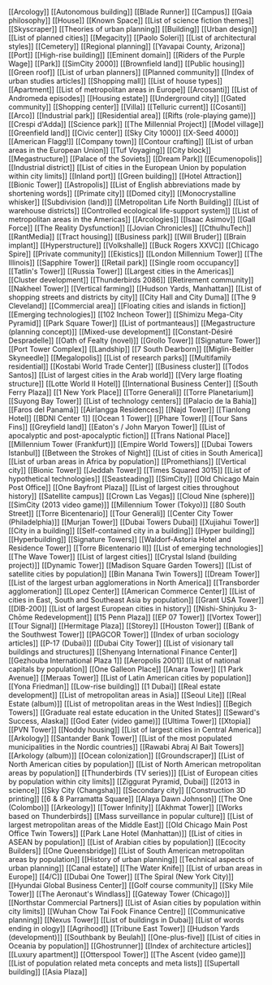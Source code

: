 [[Arcology]]
[[Autonomous building]]
[[Blade Runner]]
[[Campus]]
[[Gaia philosophy]]
[[House]]
[[Known Space]]
[[List of science fiction themes]]
[[Skyscraper]]
[[Theories of urban planning]]
[[Building]]
[[Urban design]]
[[List of planned cities]]
[[Megacity]]
[[Paolo Soleri]]
[[List of architectural styles]]
[[Cemetery]]
[[Regional planning]]
[[Yavapai County, Arizona]]
[[Port]]
[[High-rise building]]
[[Eminent domain]]
[[Riders of the Purple Wage]]
[[Park]]
[[SimCity 2000]]
[[Brownfield land]]
[[Public housing]]
[[Green roof]]
[[List of urban planners]]
[[Planned community]]
[[Index of urban studies articles]]
[[Shopping mall]]
[[List of house types]]
[[Apartment]]
[[List of metropolitan areas in Europe]]
[[Arcosanti]]
[[List of Andromeda episodes]]
[[Housing estate]]
[[Underground city]]
[[Gated community]]
[[Shopping center]]
[[Villa]]
[[Telluric current]]
[[Cosanti]]
[[Arco]]
[[Industrial park]]
[[Residential area]]
[[Rifts (role-playing game)]]
[[Crespi d'Adda]]
[[Science park]]
[[The Millennial Project]]
[[Model village]]
[[Greenfield land]]
[[Civic center]]
[[Sky City 1000]]
[[X-Seed 4000]]
[[American Flagg!]]
[[Company town]]
[[Contour crafting]]
[[List of urban areas in the European Union]]
[[Tuf Voyaging]]
[[City block]]
[[Megastructure]]
[[Palace of the Soviets]]
[[Dream Park]]
[[Ecumenopolis]]
[[Industrial district]]
[[List of cities in the European Union by population within city limits]]
[[Inland port]]
[[Green building]]
[[Hotel Attraction]]
[[Bionic Tower]]
[[Astropolis]]
[[List of English abbreviations made by shortening words]]
[[Primate city]]
[[Domed city]]
[[Monocrystalline whisker]]
[[Subdivision (land)]]
[[Metropolitan Life North Building]]
[[List of warehouse districts]]
[[Controlled ecological life-support system]]
[[List of metropolitan areas in the Americas]]
[[Arcologies]]
[[Isaac Asimov]]
[[Gall Force]]
[[The Reality Dysfunction]]
[[Jovian Chronicles]]
[[CthulhuTech]]
[[RantMedia]]
[[Tract housing]]
[[Business park]]
[[Will Bruder]]
[[Brain implant]]
[[Hyperstructure]]
[[Volkshalle]]
[[Buck Rogers XXVC]]
[[Chicago Spire]]
[[Private community]]
[[Ekistics]]
[[London Millennium Tower]]
[[The Illinois]]
[[Sapphire Tower]]
[[Retail park]]
[[Single room occupancy]]
[[Tatlin's Tower]]
[[Russia Tower]]
[[Largest cities in the Americas]]
[[Cluster development]]
[[Thunderbirds 2086]]
[[Retirement community]]
[[Nakheel Tower]]
[[Vertical farming]]
[[Hudson Yards, Manhattan]]
[[List of shopping streets and districts by city]]
[[City Hall and City Duma]]
[[The 9 Cleveland]]
[[Commercial area]]
[[Floating cities and islands in fiction]]
[[Emerging technologies]]
[[102 Incheon Tower]]
[[Shimizu Mega-City Pyramid]]
[[Park Square Tower]]
[[List of portmanteaus]]
[[Megastructure (planning concept)]]
[[Mixed-use development]]
[[Constant-Désiré Despradelle]]
[[Oath of Fealty (novel)]]
[[Grollo Tower]]
[[Signature Tower]]
[[Port Tower Complex]]
[[Landship]]
[[7 South Dearborn]]
[[Miglin-Beitler Skyneedle]]
[[Megalopolis]]
[[List of research parks]]
[[Multifamily residential]]
[[Kostabi World Trade Center]]
[[Business cluster]]
[[Todos Santos]]
[[List of largest cities in the Arab world]]
[[Very large floating structure]]
[[Lotte World II Hotel]]
[[International Business Center]]
[[South Ferry Plaza]]
[[1 New York Place]]
[[Torre Generali]]
[[Torre Planetarium]]
[[Suyong Bay Tower]]
[[List of technology centers]]
[[Palacio de la Bahia]]
[[Faros del Panamá]]
[[Airlangga Residences]]
[[Najd Tower]]
[[Tianlong Hotel]]
[[BDNI Center 1]]
[[Ocean 1 Tower]]
[[Phare Tower]]
[[Tour Sans Fins]]
[[Greyfield land]]
[[Eaton's / John Maryon Tower]]
[[List of apocalyptic and post-apocalyptic fiction]]
[[Trans National Place]]
[[Millennium Tower (Frankfurt)]]
[[Empire World Towers]]
[[Dubai Towers Istanbul]]
[[Between the Strokes of Night]]
[[List of cities in South America]]
[[List of urban areas in Africa by population]]
[[Promethians]]
[[Vertical city]]
[[Bionic Tower]]
[[Jeddah Tower]]
[[Times Squared 3015]]
[[List of hypothetical technologies]]
[[Seasteading]]
[[SimCity]]
[[Old Chicago Main Post Office]]
[[One Bayfront Plaza]]
[[List of largest cities throughout history]]
[[Satellite campus]]
[[Crown Las Vegas]]
[[Cloud Nine (sphere)]]
[[SimCity (2013 video game)]]
[[Millennium Tower (Tokyo)]]
[[80 South Street]]
[[Torre Bicentenario]]
[[Tour Generali]]
[[Center City Tower (Philadelphia)]]
[[Murjan Tower]]
[[Dubai Towers Dubai]]
[[Xujiahui Tower]]
[[City in a building]]
[[Self-contained city in a building]]
[[Hyper building]]
[[Hyperbuilding]]
[[Signature Towers]]
[[Waldorf-Astoria Hotel and Residence Tower]]
[[Torre Bicentenario II]]
[[List of emerging technologies]]
[[The Wave Tower]]
[[List of largest cities]]
[[Crystal Island (building project)]]
[[Dynamic Tower]]
[[Madison Square Garden Towers]]
[[List of satellite cities by population]]
[[Bin Manana Twin Towers]]
[[Dream Tower]]
[[List of the largest urban agglomerations in North America]]
[[Transborder agglomeration]]
[[Lopez Center]]
[[American Commerce Center]]
[[List of cities in East, South and Southeast Asia by population]]
[[Grant USA Tower]]
[[DIB-200]]
[[List of largest European cities in history]]
[[Nishi-Shinjuku 3-Chōme Redevelopment]]
[[15 Penn Plaza]]
[[EP 07 Tower]]
[[Vortex Tower]]
[[Tour Signal]]
[[Hermitage Plaza]]
[[Storey]]
[[Houston Tower]]
[[Bank of the Southwest Tower]]
[[PAGCOR Tower]]
[[Index of urban sociology articles]]
[[P-17 (Dubai)]]
[[Dubai City Tower]]
[[List of visionary tall buildings and structures]]
[[Shenyang International Finance Center]]
[[Gezhouba International Plaza 1]]
[[Aeropolis 2001]]
[[List of national capitals by population]]
[[One Galleon Place]]
[[Anara Tower]]
[[1 Park Avenue]]
[[Meraas Tower]]
[[List of Latin American cities by population]]
[[Yona Friedman]]
[[Low-rise building]]
[[1 Dubai]]
[[Real estate development]]
[[List of metropolitan areas in Asia]]
[[Seoul Lite]]
[[Real Estate (album)]]
[[List of metropolitan areas in the West Indies]]
[[Begich Towers]]
[[Graduate real estate education in the United States]]
[[Seward's Success, Alaska]]
[[God Eater (video game)]]
[[Ultima Tower]]
[[Xtopia]]
[[PVN Tower]]
[[Noddy housing]]
[[List of largest cities in Central America]]
[[Arkology]]
[[Santander Bank Tower]]
[[List of the most populated municipalities in the Nordic countries]]
[[Rawabi Abraj Al Bait Towers]]
[[Arkology (album)]]
[[Ocean colonization]]
[[Groundscraper]]
[[List of North American cities by population]]
[[List of North American metropolitan areas by population]]
[[Thunderbirds (TV series)]]
[[List of European cities by population within city limits]]
[[Ziggurat Pyramid, Dubai]]
[[2013 in science]]
[[Sky City (Changsha)]]
[[Secondary city]]
[[Construction 3D printing]]
[[6 & 8 Parramatta Square]]
[[Alaya Dawn Johnson]]
[[The One (Colombo)]]
[[Arkeology]]
[[Tower Infinity]]
[[Akhmat Tower]]
[[Works based on Thunderbirds]]
[[Mass surveillance in popular culture]]
[[List of largest metropolitan areas of the Middle East]]
[[Old Chicago Main Post Office Twin Towers]]
[[Park Lane Hotel (Manhattan)]]
[[List of cities in ASEAN by population]]
[[List of Arabian cities by population]]
[[Ecocity Builders]]
[[One Queensbridge]]
[[List of South American metropolitan areas by population]]
[[History of urban planning]]
[[Technical aspects of urban planning]]
[[Canal estate]]
[[The Water Knife]]
[[List of urban areas in Europe]]
[[4/C]]
[[Dubai One Tower]]
[[The Spiral (New York City)]]
[[Hyundai Global Business Center]]
[[Golf course community]]
[[Sky Mile Tower]]
[[The Aeronaut's Windlass]]
[[Gateway Tower (Chicago)]]
[[Northstar Commercial Partners]]
[[List of Asian cities by population within city limits]]
[[Wuhan Chow Tai Fook Finance Centre]]
[[Communicative planning]]
[[Nexus Tower]]
[[List of buildings in Dubai]]
[[List of words ending in ology]]
[[Agrihood]]
[[Tribune East Tower]]
[[Hudson Yards (development)]]
[[Southbank by Beulah]]
[[One-plus-five]]
[[List of cities in Oceania by population]]
[[Ghostrunner]]
[[Index of architecture articles]]
[[Luxury apartment]]
[[Otterspool Tower]]
[[The Ascent (video game)]]
[[List of population related meta concepts and meta lists]]
[[Supertall building]]
[[Asia Plaza]]
